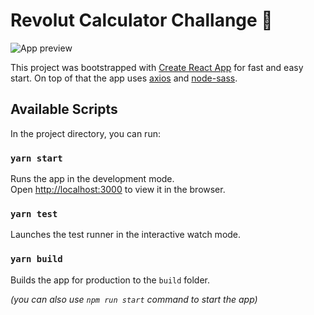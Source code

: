 # Revolut Calculator Challange 🚀

![App preview](https://i.imgur.com/wGXLIzT.png)

This project was bootstrapped with [Create React App](https://github.com/facebook/create-react-app) for fast and easy start. On top of that the app uses [axios](https://github.com/axios/axios) and [node-sass](https://github.com/sass/node-sass).

## Available Scripts

In the project directory, you can run:

### `yarn start`

Runs the app in the development mode.\
Open [http://localhost:3000](http://localhost:3000) to view it in the browser.

### `yarn test`

Launches the test runner in the interactive watch mode.

### `yarn build`

Builds the app for production to the `build` folder.

_(you can also use `npm run start` command to start the app)_

